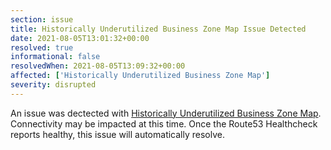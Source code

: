 ```yaml
---
section: issue
title: Historically Underutilized Business Zone Map Issue Detected
date: 2021-08-05T13:01:32+00:00
resolved: true
informational: false
resolvedWhen: 2021-08-05T13:09:32+00:00
affected: ['Historically Underutilized Business Zone Map']
severity: disrupted
---
```

An issue was dectected with [Historically Underutilized Business Zone Map](https://maps.certify.sba.gov).  Connectivity may be impacted at this time.  Once the Route53 Healthcheck reports healthy, this issue will automatically resolve.
